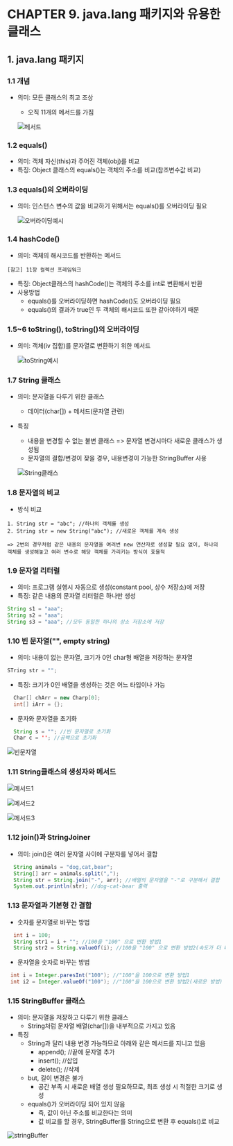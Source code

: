 # CHAPTER 9. java.lang 패키지와 유용한 클래스

## 1. java.lang 패키지

### 1.1 개념

* 의미: 모든 클래스의 최고 조상
  - 오직 11개의 메서드를 가짐
 
  ![메서드](https://github.com/doxxx93/javastudy/blob/main/Ch09/Mina%20Park/capture/ch9_1.1_%EB%A9%94%EC%84%9C%EB%93%9C.JPG)

### 1.2 equals()
* 의미: 객체 자신(this)과 주어진 객체(obj)를 비교
* 특징: Object 클래스의 equals()는 객체의 주소를 비교(참조변수값 비교)

### 1.3 equals()의 오버라이딩
* 의미: 인스턴스 변수의 값을 비교하기 위해서는 equals()를 오버라이딩 필요
  
  ![오버라이딩예시](https://github.com/doxxx93/javastudy/blob/main/Ch09/Mina%20Park/capture/ch9_1.3_%EC%98%A4%EB%B2%84%EB%9D%BC%EC%9D%B4%EB%94%A9.JPG)

### 1.4 hashCode()
* 의미: 객체의 해시코드를 반환하는 메서드
```
[참고] 11장 컬렉션 프레임워크
``` 

* 특징: Object클래스의 hashCode()는 객체의 주소를 int로 변환해서 반환
* 사용방법
  - equals()를 오버라이딩하면 hashCode()도 오버라이딩 필요
  - equals()의 결과가 true인 두 객체의 해시코드 또한 같아야하기 때문

### 1.5~6 toString(), toString()의 오버라이딩
* 의미: 객체(iv 집합)를 문자열로 변환하기 위한 메서드
  
  ![toString예시](https://github.com/doxxx93/javastudy/blob/main/Ch09/Mina%20Park/capture/ch9_1.5_toString.JPG)


### 1.7 String 클래스
* 의미: 문자열을 다루기 위한 클래스
  - 데이터(char[]) + 메서드(문자열 관련)
* 특징
  - 내용을 변경할 수 없는 불변 클래스 => 문자열 변경시마다 새로운 클래스가 생성됨
  - 문자열의 결합/변경이 잦을 경우, 내용변경이 가능한 StringBuffer 사용
  
  ![String클래스](https://github.com/doxxx93/javastudy/blob/main/Ch09/Mina%20Park/capture/ch9_1_7_String%ED%81%B4%EB%9E%98%EC%8A%A4.JPG)

### 1.8 문자열의 비교
* 방식 비교
 ```
1. String str = "abc"; //하나의 객체를 생성
2. String str = new String("abc"); //새로운 객체를 계속 생성

=> 2번의 경우처럼 같은 내용의 문자열을 여러번 new 연산자로 생성할 필요 없이, 하나의 객체를 생성해놓고 여러 변수로 해당 객체를 가리키는 방식이 효율적
```  

### 1.9 문자열 리터럴
* 의미: 프로그램 실행시 자동으로 생성(constant pool, 상수 저장소)에 저장
* 특징: 같은 내용의 문자열 리터럴은 하나만 생성

``` java
String s1 = "aaa";
String s2 = "aaa";
String s3 = "aaa"; //모두 동일한 하나의 상소 저장소에 저장
``` 

### 1.10 빈 문자열("", empty string)
* 의미: 내용이 없는 문자열, 크기가 0인 char형 배열을 저장하는 문자열
``` java
STring str = "";
``` 
* 특징: 크기가 0인 배열을 생성하는 것은 어느 타입이나 가능
``` java
  Char[] chArr = new Charp[0];
  int[] iArr = {};
```
* 문자와 문자열을 초기화
``` java
  String s = ""; //빈 문자열로 초기화
  Char c = ''; //공백으로 초기화
```
![빈문자열](https://github.com/doxxx93/javastudy/blob/main/Ch09/Mina%20Park/capture/ch9_1_10_%EB%B9%88%EB%AC%B8%EC%9E%90%EC%97%B4.JPG)


### 1.11 String클래스의 생성자와 메서드

![메서드1](https://github.com/doxxx93/javastudy/blob/main/Ch09/Mina%20Park/capture/ch9_1_11_%EB%A9%94%EC%84%9C%EB%93%9C1.JPG)

![메서드2](https://github.com/doxxx93/javastudy/blob/main/Ch09/Mina%20Park/capture/ch9_1_11_%EB%A9%94%EC%84%9C%EB%93%9C2.JPG)

![메서드3](https://github.com/doxxx93/javastudy/blob/main/Ch09/Mina%20Park/capture/ch9_1_11_%EB%A9%94%EC%84%9C%EB%93%9C3.JPG)

### 1.12 join()과 StringJoiner

* 의미: join()은 여러 문자열 사이에 구분자를 넣어서 결합

``` java
  String animals = "dog,cat,bear";
  String[] arr = animals.split(",");
  String str = String.join("-", arr); //배열의 문자열을 "-"로 구분해서 결합
  System.out.println(str); //dog-cat-bear 출력
```

  ### 1.13 문자열과 기본형 간 결합
  * 숫자를 문자열로 바꾸는 방법
  
``` java
  int i = 100;
  String str1 = i + ""; //100을 "100" 으로 변환 방법1
  String str2 = String.valueOf(i); //100을 "100" 으로 변환 방법2(속도가 더 빠름)
```

  * 문자열을 숫자로 바꾸는 방법
 ``` java
  int i = Integer.paresInt("100"); //"100"을 100으로 변환 방법1
  int i2 = Integer.valueOf("100"); //"100"을 100으로 변환 방법2(새로운 방법)
  ```

### 1.15 StringBuffer 클래스

* 의미: 문자열을 저장하고 다루기 위한 클래스
  - String처럼 문자열 배열(char[])을 내부적으로 가지고 있음 
* 특징
  - String과 달리 내용 변경 가능하므로 아래와 같은 메서드를 지니고 있음
    - append(); //끝에 문자열 추가
    - insert(); //삽입
    - delete(); //삭제
  - but, 길이 변경은 불가
    - 공간 부족 시 새로운 배열 생성 필요하므로, 최초 생성 시 적절한 크기로 생성
  - equals()가 오버라이딩 되어 있지 않음
    - 즉, 값이 아닌 주소를 비교한다는 의미
    - 값 비교를 할 경우, StringBuffer를 String으로 변환 후 equals()로 비교

![stringBuffer](https://github.com/doxxx93/javastudy/blob/main/Ch09/Mina%20Park/capture/ch9_1_16_stringBuffer.JPG)

